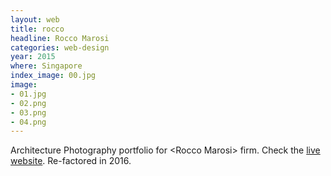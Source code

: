 ```yaml
---
layout: web
title: rocco
headline: Rocco Marosi
categories: web-design
year: 2015
where: Singapore
index_image: 00.jpg
image:
- 01.jpg
- 02.png
- 03.png
- 04.png
---
```

Architecture Photography portfolio for &lt;Rocco Marosi&gt; firm.
Check the [live website](https://roccomarosi.com?source=rokma.com).
Re-factored in 2016.
